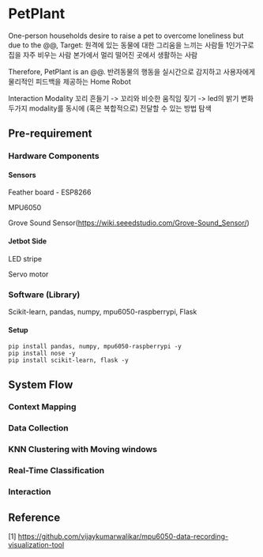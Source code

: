 # PetPlant

One-person households desire to raise a pet to overcome loneliness but due to the @@,
Target: 원격에 있는 동물에 대한 그리움을 느끼는 사람들 
1인가구로 집을 자주 비우는 사람
본가에서 멀리 떨어진 곳에서 생활하는 사람

Therefore, PetPlant is an @@.
반려동물의 행동을 실시간으로 감지하고 사용자에게 물리적인 피드백을 제공하는 Home Robot

Interaction Modality
꼬리 흔들기 -> 꼬리와 비슷한 움직임
짖기 -> led의 밝기 변화
두가지 modality를 동시에 (혹은 복합적으로) 전달할 수 있는 방법 탐색

## Pre-requirement
### Hardware Components
#### Sensors
Feather board - ESP8266

MPU6050

Grove Sound Sensor(https://wiki.seeedstudio.com/Grove-Sound_Sensor/)

#### Jetbot Side
LED stripe

Servo motor


### Software (Library)
Scikit-learn, pandas, numpy, mpu6050-raspberrypi, Flask


#### Setup
```
pip install pandas, numpy, mpu6050-raspberrypi -y
pip install nose -y
pip install scikit-learn, flask -y
```

## System Flow

### Context Mapping

### Data Collection

### KNN Clustering with Moving windows

### Real-Time Classification

### Interaction

## Reference 
[1] https://github.com/vijaykumarwalikar/mpu6050-data-recording-visualization-tool
